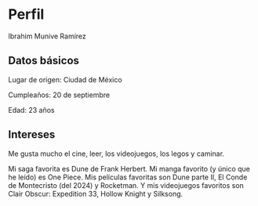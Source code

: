 # Perfil
Ibrahim Munive Ramírez
## Datos básicos

 Lugar de origen: Ciudad de México

 Cumpleaños: 20 de septiembre

 Edad: 23 años 

## Intereses

Me gusta mucho el cine, leer, los videojuegos, los legos y caminar. 

Mi saga favorita es Dune de Frank Herbert. Mi manga favorito 
(y único que he leído) es One Piece. 
Mis películas favoritas son 
Dune parte II, El Conde de Montecristo (del 2024) y Rocketman. 
Y mis videojuegos 
favoritos son Clair Obscur: Expedition 33, Hollow Knight y Silksong.
